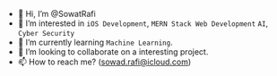 - 👋 Hi, I’m @SowatRafi
- 👀 I’m interested in `iOS Development`, `MERN Stack Web Development` `AI`, `Cyber Security`
- 🌱 I’m currently learning `Machine Learning`.
- 💞️ I’m looking to collaborate on a interesting project.
- 📫 How to reach me? (sowad.rafi@icloud.com)

<!---
SowatRafi/SowatRafi is a ✨ special ✨ repository because its `README.md` (this file) appears on your GitHub profile.
You can click the Preview link to take a look at your changes.
--->
